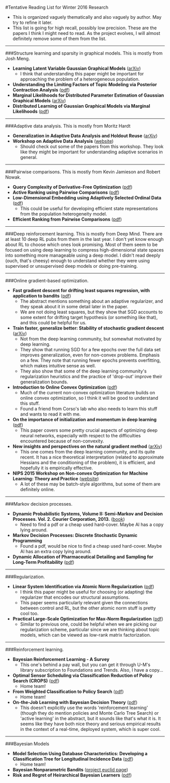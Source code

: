 #Tentative Reading List for Winter 2016 Research

* This is organized vaguely thematically and also vaguely by author. May try to refine it later.
* This list is going for high recall, possibly low precision. These are the papers I think I might need to read. As the project evolves, I will almost definitely remove some of them from the list.

* * *

###Structure learning and sparsity in graphical models. 
This is mostly from Josh Meng.

* **Learning Latent Variable Gaussian Graphical Models** ([arXiv](http://arxiv.org/abs/1406.2721))
    * I think that understanding this paper might be important for approaching the problem of a heterogeneous population.
* **Understanding the Limiting Factors of Topic Modeling via Posterior Contraction Analysis** ([pdf](http://web.eecs.umich.edu/~mengzs/lda_icml2014.pdf))
* **Marginal Likelihoods for Distributed Parameter Estimation of Gaussian Graphical Models** ([arXiv](http://arxiv.org/abs/1303.4756))
* **Distributed Learning of Gaussian Graphical Models via Marginal Likelihoods** ([pdf](http://web.eecs.umich.edu/~mengzs/meng_aistats13.pdf))

* * *

###Adaptive data analysis.
This is mostly from Moritz Hardt

* **Generalization in Adaptive Data Analysis and Holdout Reuse** ([arXiv](http://arxiv.org/abs/1506.02629))
* **Workshop on Adaptive Data Analysis** ([website](http://wadapt.org/index.html))
    * Should check out some of the papers from this workshop. They look like they might be important for understanding adaptive scenarios in general.

* * *

###Pairwise comparisons.
This is mostly from Kevin Jamieson and Robert Nowak.

* **Query Complexity of Derivative-Free Optimization** ([pdf](http://www.cs.berkeley.edu/~kjamieson/resources/QueryComplexityOfDFO.pdf))
* **Active Ranking using Pairwise Comparisons** ([pdf](http://www.cs.berkeley.edu/~kjamieson/resources/activeRanking_extended.pdf))
* **Low-Dimensional Embedding using Adaptively Selected Ordinal Data** ([pdf](http://www.cs.berkeley.edu/~kjamieson/resources/activeMDS.pdf))
    * This could be useful for developing efficient state representations from the population heterogeneity model.
* **Efficient Ranking from Pairwise Comparisons** ([pdf](http://www.cs.berkeley.edu/~jordan/papers/wauthier-jordan-jojic-icml13.pdf))

* * *

###Deep reinforcement learning.
This is mostly from Deep Mind. There are at least 10 deep RL pubs from them in the last year. I don't yet know enough about RL to choose which ones look promising. Most of them seem to be focused on using deep learning to compress high-dimensional state spaces into something more manageable using a deep model. I didn't read deeply (ouch, that's cheesy) enough to understand whether they were using supervised or unsupervised deep models or doing pre-training.

* * *

###Online gradient-based optimization.
* **Fast gradient descent for drifting least squares regression, with application to bandits** ([pdf](http://arxiv.org/pdf/1307.3176v4.pdf))
    * The abstract mentions something about an adaptive regularizer, and they speak about it in some detail later in the paper.
    * We are not doing least squares, but they show that SGD accounts to some extent for drifting target hypothesis (or something like that), and this could be helpful for us.
* **Train faster, generalize better: Stability of stochastic gradient descent** ([arXiv](http://arxiv.org/abs/1509.01240))
    * Not from the deep learning community, but somewhat motivated by deep learning.
    * They show that running SGD for a few epochs over the full data set improves generalization, even for non-convex problems. Emphasis on a few. They note that running fewer epochs prevents overfitting, which makes intuitive sense as well.
    * They also show that some of the deep learning community's regularization heuristics and the practice of 'drop-out' improve their generalization bounds.
* **Introduction to Online Convex Optimization** ([pdf](http://ocobook.cs.princeton.edu/OCObook.pdf))
    * Much of the current non-convex optimization literature builds on online convex optimization, so I think it will be good to understand this stuff. 
    * Found a friend from Corso's lab who also needs to learn this stuff and wants to read it with me.
* **On the importance of initialization and momentum in deep learning** ([pdf](http://www.cs.toronto.edu/~jmartens/docs/Momentum_Deep.pdf))
    * This paper covers some pretty crucial aspects of optimizing deep neural networks, especially with respect to the difficulties encountered because of non-convexity.
* **New insights and perspectives on the natural gradient method** ([arXiv](http://arxiv.org/abs/1412.1193))
    * This one comes from the deep learning community, and its quite recent. It has a nice theoretical interpretation (related to approximate Hessians and the conditioning of the problem), it is efficient, and hopefully it is empirically effective.
* **NIPS 2015 Workshop on Non-convex Optimization for Machine Learning: Theory and Practice** ([website](https://sites.google.com/site/nips2015nonconvexoptimization/papers))
    * A lot of these may be batch-style algorithms, but some of them are definitely online.

* * *

###Markov decision processes.
* **Dynamic Probabilistic Systems, Volume II: Semi-Markov and Decision Processes. Vol. 2. Courier Corporation, 2013.** ([book](http://store.doverpublications.com/0486458725.html))
    * Need to find a pdf or a cheap used hard-cover. Maybe Al has a copy lying around.
* **Markov Decision Processes: Discrete Stochastic Dynamic Programming**
    * Found a pdf, would be nice to find a cheap used hard-cover. Maybe Al has an extra copy lying around.
* **Dynamic Allocation of Pharmaceutical Detailing and Sampling for Long-Term Profitability** ([pdf](http://www.dii.uchile.cl/~rmontoya/papers/Dynamic_Allocation.pdf))

* * *

###Regularization.
* **Linear System Identification via Atomic Norm Regularization** ([pdf](http://www.eecs.berkeley.edu/~brecht/papers/12.Sha.EtAl.Hankel.pdf))
    * I think this paper might be useful for choosing (or adapting) the regularizer that encodes our structural assumptions.
    * This paper seems particularly relevant given the connections between control and RL, but the other atomic norm stuff is pretty cool too.
* **Practical Large-Scale Optimization for Max-Norm Regularization** ([pdf](http://www.eecs.berkeley.edu/~brecht/papers/maxnorm.NIPS10.pdf))
    * Similar to previous one, could be helpful when we are picking our regularization scheme, particular since we are thinking about topic models, which can be viewed as low-rank matrix factorization.

* * *

###Reinforcement learning.
* **Bayesian Reinforcement Learning - A Survey** 
    * This one's behind a pay wall, but you can get it through U-M's library subscription to Foundations and Trends. Also, I have a copy...
* **Optimal Sensor Scheduling via Classification Reduction of Policy Search (CROPS)** ([pdf](http://web.eecs.umich.edu/~hero/Preprints/BlattHero_ICAPS06.pdf))
    * Home team!
* **From Weighted Classification to Policy Search** ([pdf](http://papers.nips.cc/paper/2778-from-weighted-classification-to-policy-search.pdf))
    * Home team!
* **On-the-Job Learning with Bayesian Decision Theory** ([pdf](http://cs.stanford.edu/~pliang/papers/onthejob-nips2015.pdf))
    * This doesn't explicitly use the words 'reinforcement learning' (though they do mention policies and Monte Carlo Tree Search) or 'active learning' in the abstract, but it sounds like that's what it is. It seems like they have both nice theory and serious empirical results in the context of a real-time, deployed system, which is super cool.

* * *

###Bayesian Models
* **Model Selection Using Database Characteristics: Developing a Classification Tree for Longitudinal Incidence Data** ([pdf](http://pubsonline.informs.org/doi/pdf/10.1287/mksc.2013.0825))
    * Home team!
* **Bayesian Nonparametric Bandits** ([project euclid page](http://projecteuclid.org/euclid.aos/1176349753))
* **Risk and Regret of Heirarchical Bayesian Learners** ([pdf](http://arxiv.org/pdf/1505.04984.pdf))
